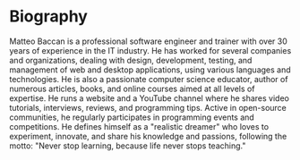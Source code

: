 # Biography

Matteo Baccan is a professional software engineer and trainer with over 30 years of experience in the IT industry.
He has worked for several companies and organizations, dealing with design, development, testing, and management of web and desktop applications, using various languages and technologies. He is also a passionate computer science educator, author of numerous articles, books, and online courses aimed at all levels of expertise.
He runs a website and a YouTube channel where he shares video tutorials, interviews, reviews, and programming tips.
Active in open-source communities, he regularly participates in programming events and competitions.
He defines himself as a "realistic dreamer" who loves to experiment, innovate, and share his knowledge and passions, following the motto: "Never stop learning, because life never stops teaching."

